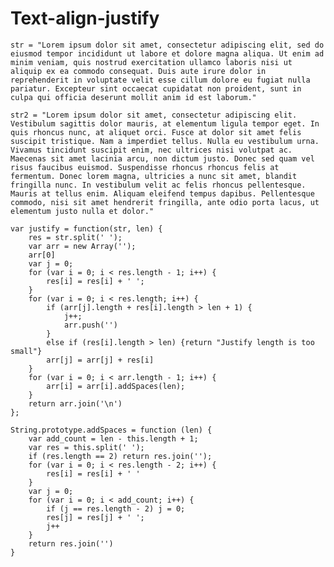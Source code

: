 # Text-align-justify
    str = "Lorem ipsum dolor sit amet, consectetur adipiscing elit, sed do eiusmod tempor incididunt ut labore et dolore magna aliqua. Ut enim ad minim veniam, quis nostrud exercitation ullamco laboris nisi ut aliquip ex ea commodo consequat. Duis aute irure dolor in reprehenderit in voluptate velit esse cillum dolore eu fugiat nulla pariatur. Excepteur sint occaecat cupidatat non proident, sunt in culpa qui officia deserunt mollit anim id est laborum."

    str2 = "Lorem ipsum dolor sit amet, consectetur adipiscing elit. Vestibulum sagittis dolor mauris, at elementum ligula tempor eget. In quis rhoncus nunc, at aliquet orci. Fusce at dolor sit amet felis suscipit tristique. Nam a imperdiet tellus. Nulla eu vestibulum urna. Vivamus tincidunt suscipit enim, nec ultrices nisi volutpat ac. Maecenas sit amet lacinia arcu, non dictum justo. Donec sed quam vel risus faucibus euismod. Suspendisse rhoncus rhoncus felis at fermentum. Donec lorem magna, ultricies a nunc sit amet, blandit fringilla nunc. In vestibulum velit ac felis rhoncus pellentesque. Mauris at tellus enim. Aliquam eleifend tempus dapibus. Pellentesque commodo, nisi sit amet hendrerit fringilla, ante odio porta lacus, ut elementum justo nulla et dolor."

    var justify = function(str, len) {
        res = str.split(' ');
        var arr = new Array('');
        arr[0] 
        var j = 0;
        for (var i = 0; i < res.length - 1; i++) {
            res[i] = res[i] + ' ';
        }
        for (var i = 0; i < res.length; i++) {
            if (arr[j].length + res[i].length > len + 1) {
                j++;
                arr.push('')
            }
            else if (res[i].length > len) {return "Justify length is too small"}
            arr[j] = arr[j] + res[i]
        }
        for (var i = 0; i < arr.length - 1; i++) {
            arr[i] = arr[i].addSpaces(len);
        }
        return arr.join('\n')
    };

    String.prototype.addSpaces = function (len) {
        var add_count = len - this.length + 1;
        var res = this.split(' ');
        if (res.length == 2) return res.join('');
        for (var i = 0; i < res.length - 2; i++) {
            res[i] = res[i] + ' '
        }
        var j = 0;
        for (var i = 0; i < add_count; i++) {
            if (j == res.length - 2) j = 0;
            res[j] = res[j] + ' ';
            j++
        }
        return res.join('')
    }

